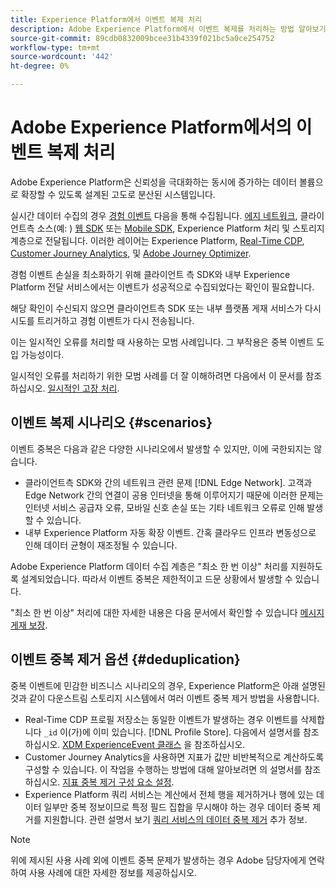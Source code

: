 ```yaml
---
title: Experience Platform에서 이벤트 복제 처리
description: Adobe Experience Platform에서 이벤트 복제를 처리하는 방법 알아보기
source-git-commit: 89cdb0832009bcee31b4339f021bc5a0ce254752
workflow-type: tm+mt
source-wordcount: '442'
ht-degree: 0%

---
```



# Adobe Experience Platform에서의 이벤트 복제 처리

Adobe Experience Platform은 신뢰성을 극대화하는 동시에 증가하는 데이터 볼륨으로 확장할 수 있도록 설계된 고도로 분산된 시스템입니다.

실시간 데이터 수집의 경우 [경험 이벤트](../xdm/classes/experienceevent.md) 다음을 통해 수집됩니다. [에지 네트워크](../edge/home.md#edge-network), 클라이언트측 소스(예: ) [웹 SDK](../edge/home.md) 또는 [Mobile SDK](https://developer.adobe.com/client-sdks/home/), Experience Platform 처리 및 스토리지 계층으로 전달됩니다. 이러한 레이어는 Experience Platform, [Real-Time CDP](../rtcdp/home.md), [Customer Journey Analytics](https://experienceleague.adobe.com/docs/analytics-platform/using/cja-overview/cja-overview.html?lang=ko), 및 [Adobe Journey Optimizer](https://experienceleague.adobe.com/docs/journey-optimizer/using/ajo-home.html).

경험 이벤트 손실을 최소화하기 위해 클라이언트 측 SDK와 내부 Experience Platform 전달 서비스에서는 이벤트가 성공적으로 수집되었다는 확인이 필요합니다.

해당 확인이 수신되지 않으면 클라이언트측 SDK 또는 내부 플랫폼 게재 서비스가 다시 시도를 트리거하고 경험 이벤트가 다시 전송됩니다.

이는 일시적인 오류를 처리할 때 사용하는 모범 사례입니다. 그 부작용은 중복 이벤트 도입 가능성이다.

일시적인 오류를 처리하기 위한 모범 사례를 더 잘 이해하려면 다음에서 이 문서를 참조하십시오. [일시적인 고장 처리](https://learn.microsoft.com/en-us/azure/architecture/best-practices/transient-faults).

## 이벤트 복제 시나리오 {#scenarios}

이벤트 중복은 다음과 같은 다양한 시나리오에서 발생할 수 있지만, 이에 국한되지는 않습니다.

* 클라이언트측 SDK와 간의 네트워크 관련 문제 [!DNL Edge Network]. 고객과 Edge Network 간의 연결이 공용 인터넷을 통해 이루어지기 때문에 이러한 문제는 인터넷 서비스 공급자 오류, 모바일 신호 손실 또는 기타 네트워크 오류로 인해 발생할 수 있습니다.
* 내부 Experience Platform 자동 확장 이벤트. 간혹 클라우드 인프라 변동성으로 인해 데이터 균형이 재조정될 수 있습니다.

Adobe Experience Platform 데이터 수집 계층은 &quot;최소 한 번 이상&quot; 처리를 지원하도록 설계되었습니다. 따라서 이벤트 중복은 제한적이고 드문 상황에서 발생할 수 있습니다.

&quot;최소 한 번 이상&quot; 처리에 대한 자세한 내용은 다음 문서에서 확인할 수 있습니다 [메시지 게재 보장](https://docs.confluent.io/kafka/design/delivery-semantics.html).

## 이벤트 중복 제거 옵션 {#deduplication}

중복 이벤트에 민감한 비즈니스 시나리오의 경우, Experience Platform은 아래 설명된 것과 같이 다운스트림 스토리지 시스템에서 여러 이벤트 중복 제거 방법을 사용합니다.

* Real-Time CDP 프로필 저장소는 동일한 이벤트가 발생하는 경우 이벤트를 삭제합니다 `_id` 이(가)에 이미 있습니다. [!DNL Profile Store]. 다음에서 설명서를 참조하십시오. [XDM ExperienceEvent 클래스](../xdm/classes/experienceevent.md) 을 참조하십시오.
* Customer Journey Analytics을 사용하면 지표가 값만 비반복적으로 계산하도록 구성할 수 있습니다. 이 작업을 수행하는 방법에 대해 알아보려면 의 설명서를 참조하십시오. [지표 중복 제거 구성 요소 설정](https://experienceleague.adobe.com/docs/analytics-platform/using/cja-dataviews/component-settings/metric-deduplication.html?lang=ko-KR).
* Experience Platform 쿼리 서비스는 계산에서 전체 행을 제거하거나 행에 있는 데이터 일부만 중복 정보이므로 특정 필드 집합을 무시해야 하는 경우 데이터 중복 제거를 지원합니다. 관련 설명서 보기 [쿼리 서비스의 데이터 중복 제거](../query-service/key-concepts/deduplication.md) 추가 정보.

>[!NOTE]
>
>위에 제시된 사용 사례 외에 이벤트 중복 문제가 발생하는 경우 Adobe 담당자에게 연락하여 사용 사례에 대한 자세한 정보를 제공하십시오.
